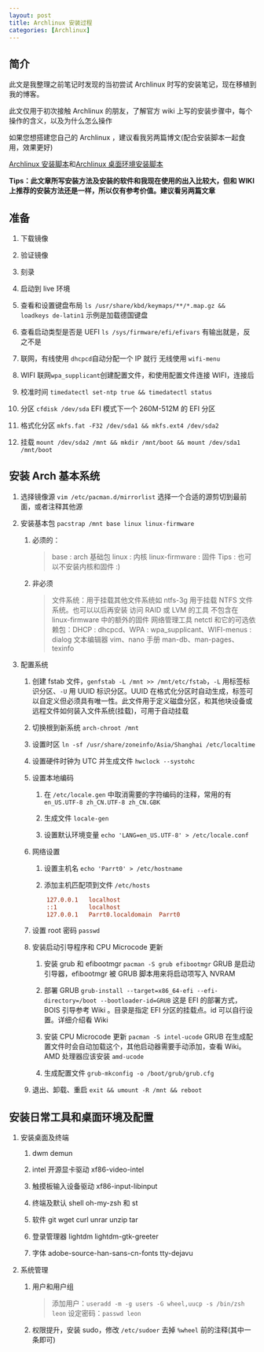 ```yaml
---
layout: post
title: Archlinux 安装过程
categories: [Archlinux]
---
```


## 简介

此文是我整理之前笔记时发现的当初尝试 Archlinux 时写的安装笔记，现在移植到我的博客。

此文仅用于初次接触 Archlinux 的朋友，了解官方 wiki 上写的安装步骤中，每个操作的含义，以及为什么怎么操作

如果您想搭建您自己的 Archlinux ，建议看我另两篇博文(配合安装脚本一起食用，效果更好)

[Archlinux 安装脚本](Archlinux-安装脚本)和[Archlinux 桌面环境安装脚本](Archlinux-桌面环境安装脚本)

**Tips：此文章所写安装方法及安装的软件和我现在使用的出入比较大，但和 WIKI 上推荐的安装方法还是一样，所以仅有参考价值。建议看另两篇文章**

## 准备

1. 下载镜像

2. 验证镜像

3. 刻录

4. 启动到 live 环境

5. 查看和设置键盘布局 `ls /usr/share/kbd/keymaps/**/*.map.gz && loadkeys de-latin1` 示例是加载德国键盘

6. 查看启动类型是否是 UEFI `ls /sys/firmware/efi/efivars` 有输出就是，反之不是

7. 联网，有线使用 `dhcpcd`自动分配一个 IP 就行 无线使用 `wifi-menu`
8. WIFI 联网`wpa_supplicant`创建配置文件，和使用配置文件连接 WIFI，连接后

9. 校准时间 `timedatectl set-ntp true && timedatectl status`

10. 分区 `cfdisk /dev/sda` EFI 模式下一个 260M-512M 的 EFI 分区

11. 格式化分区 `mkfs.fat -F32 /dev/sda1 && mkfs.ext4 /dev/sda2`

12. 挂载 `mount /dev/sda2 /mnt && mkdir /mnt/boot && mount /dev/sda1 /mnt/boot`

## 安装 Arch 基本系统

1. 选择镜像源 `vim /etc/pacman.d/mirrorlist` 选择一个合适的源剪切到最前面，或者注释其他源

2. 安装基本包 `pacstrap /mnt base linux linux-firmware`

   1. 必须的：

      > base : arch 基础包
      > linux : 内核
      > linux-firmware : 固件
      > Tips : 也可以不安装内核和固件 :)

   2. 非必须
      > 文件系统：用于挂载其他文件系统如 ntfs-3g 用于挂载 NTFS 文件系统。也可以以后再安装
      > 访问 RAID 或 LVM 的工具
      > 不包含在 linux-firmware 中的额外的固件
      > 网络管理工具 netctl 和它的可选依赖包：DHCP : dhcpcd、WPA : wpa_supplicant、WIFI-menus : dialog
      > 文本编辑器 vim、nano
      > 手册 man-db、man-pages、texinfo

3. 配置系统

   1. 创建 fstab 文件，`genfstab -L /mnt >> /mnt/etc/fstab`，`-L` 用标签标识分区、`-U` 用 UUID 标识分区。UUID 在格式化分区时自动生成，标签可以自定义但必须具有唯一性。此文件用于定义磁盘分区，和其他块设备或远程文件如何装入文件系统(挂载)，可用于自动挂载

   2. 切换根到新系统 `arch-chroot /mnt`

   3. 设置时区 `ln -sf /usr/share/zoneinfo/Asia/Shanghai /etc/localtime`

   4. 设置硬件时钟为 UTC 并生成文件 `hwclock --systohc`

   5. 设置本地编码

      1. 在 `/etc/locale.gen` 中取消需要的字符编码的注释，常用的有 `en_US.UTF-8 zh_CN.UTF-8 zh_CN.GBK`

      2. 生成文件 `locale-gen`

      3. 设置默认环境变量 `echo 'LANG=en_US.UTF-8' > /etc/locale.conf`

   6. 网络设置

      1. 设置主机名 `echo 'Parrt0' > /etc/hostname`

      2. 添加主机匹配项到文件 `/etc/hosts`

      ```ini
          127.0.0.1   localhost
          ::1         localhost
          127.0.0.1   Parrt0.localdomain  Parrt0
      ```

   7. 设置 root 密码 `passwd`

   8. 安装启动引导程序和 CPU Microcode 更新

      1. 安装 grub 和 efibootmgr `pacman -S grub efibootmgr` GRUB 是启动引导器，efibootmgr 被 GRUB 脚本用来将启动项写入 NVRAM

      2. 部署 GRUB `grub-install --target=x86_64-efi --efi-directory=/boot --bootloader-id=GRUB` 这是 EFI 的部署方式，BOIS 引导参考 Wiki 。目录是指定 EFI 分区的挂载点。id 可以自行设置。详细介绍看 Wiki

      3. 安装 CPU Microcode 更新 `pacman -S intel-ucode` GRUB 在生成配置文件时会自动加载这个，其他启动器需要手动添加，查看 Wiki。AMD 处理器应该安装 `amd-ucode`

      4. 生成配置文件 `grub-mkconfig -o /boot/grub/grub.cfg`

   9. 退出、卸载、重启 `exit && umount -R /mnt && reboot`

## 安装日常工具和桌面环境及配置

1. 安装桌面及终端

   1. dwm demun

   2. intel 开源显卡驱动 xf86-video-intel

   3. 触摸板输入设备驱动 xf86-input-libinput

   4. 终端及默认 shell oh-my-zsh 和 st

   5. 软件 git wget curl unrar unzip tar

   6. 登录管理器 lightdm lightdm-gtk-greeter

   7. 字体 adobe-source-han-sans-cn-fonts tty-dejavu

2. 系统管理

   1. 用户和用户组

      > 添加用户：`useradd -m -g users -G wheel,uucp -s /bin/zsh leon`
      > 设定密码：`passwd leon`

   2. 权限提升，安装 sudo，修改 `/etc/sudoer` 去掉 `%wheel` 前的注释(其中一条即可)
